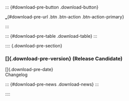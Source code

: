 
::: {#download-pre-button .download-button}
<div>

[\_](_ "Download Quarto"){#download-pre-url .btn .btn-action .btn-action-primary}

</div>
:::

::: {#download-pre-table .download-table}
:::

:::: {.download-pre-section}

### []{.download-pre-version} (Release Candidate)

[]{.download-pre-date}  
Changelog  

::: {#download-pre-news .download-news}
:::

::::
